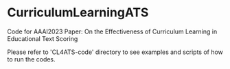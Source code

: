# CurriculumLearningATS


Code for AAAI2023 Paper: On the Effectiveness of Curriculum Learning in Educational Text Scoring

Please refer to 'CL4ATS-code' directory to see examples and scripts of how to run the codes.

